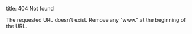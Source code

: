 title: 404 Not found

The requested URL doesn't exist. Remove any "www." at the beginning of the URL.